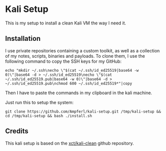 # Kali Setup
This is my setup to install a clean Kali VM the way I need it.

## Installation
I use private repositories containing a custom toolkit, as well as a collection of my notes, scripts, binaries and payloads.
To clone them, I use the following command to copy the SSH keys for my GitHub:
```shell
echo "mkdir ~/.ssh\necho \"$(cat ~/.ssh/id_ed25519|base64 -w 0)\"|base64 -d > ~/.ssh/id_ed25519\necho \"$(cat ~/.ssh/id_ed25519.pub|base64 -w 0)\"|base64 -d > ~/.ssh/id_ed25519.pub\nchmod 600 ~/.ssh/id_ed25519*"|copy
``` 
Then I have to paste the commands in my clipboard in the kali machine.

Just run this to setup the system:
```shell
git clone https://github.com/Ampferl/kali-setup.git /tmp/kali-setup && cd /tmp/kali-setup && bash ./install.sh
```

## Credits
This kali setup is based on the [xct/kali-clean](https://github.com/xct/kali-clean) github repository.


